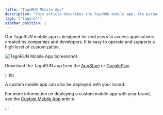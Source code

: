 ```yaml
---
title: "TagoRUN Mobile App"
description: "This article describes the TagoRUN mobile app, its purpose, and where to download it. It also notes the option to deploy a custom-branded mobile app and links to related documentation."
tags: ["tagorun"]
sidebar_position: 2
---
```

Our TagoRUN mobile app is designed for end users to access applications created by companies and developers. It is easy to operate and supports a high level of customization.

![TagoRUN Mobile App Screenshot](/docs_imagem/tagoio/external-7f89c0ba.png)

Download the TagoRUN app from the [AppStore](https://apps.apple.com/us/app/tagorun/id1506822629) or [GooglePlay](https://play.google.com/store/apps/details?id=com.tago.app).

:::tip

A custom mobile app can also be deployed with your brand.

For more information on deploying a custom mobile app with your brand, see the [Custom Mobile App](/docs/tagoio/addons/custom-mobile-app) article.

:::
